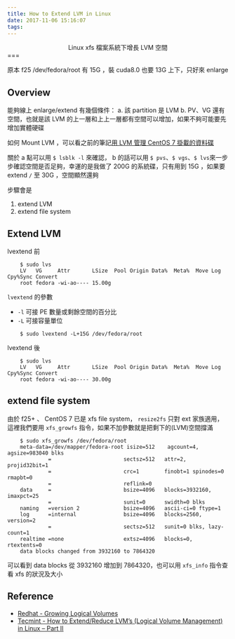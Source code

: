 ```yaml
---
title: How to Extend LVM in Linux
date: 2017-11-06 15:16:07
tags:
---
```

<center> Linux xfs 檔案系統下增長 LVM 空間</center>
===
<br>

原本 f25 /dev/fedora/root 有 15G ，裝 cuda8.0 也要 13G 上下，只好來 enlarge

## Overview

能夠線上 enlarge/extend 有幾個條件：
a. 該 partition 是 LVM
b. PV、VG 還有空間，也就是該 LVM 的上一層和上上一層都有空間可以增加，如果不夠可能要先增加實體硬碟

如何 Mount LVM ，可以看之前的筆記[用 LVM 管理 CentOS 7 掛載的資料碟](https://wyde.github.io/2017/10/13/How-to-Mount-a-Second-Drive-Managed-by-LVM/#more)

關於 a 點可以用 `$ lsblk -l` 來確認， b 的話可以用 `$ pvs`、`$ vgs`、`$ lvs`來一步步確認空間是否足夠，幸運的是我做了 200G 的系統碟，只有用到 15G ，如果要 extend `/` 至 30G ，空間顯然還夠

步驟會是
1. extend LVM
2. extend file system

## Extend LVM

lvextend 前
```
    $ sudo lvs
    LV   VG     Attr       LSize  Pool Origin Data%  Meta%  Move Log Cpy%Sync Convert
    root fedora -wi-ao---- 15.00g  
```

`lvextend` 的參數
- `-l` 可接 PE 數量或剩餘空間的百分比
- `-L` 可接容量單位
```
    $ sudo lvextend -L+15G /dev/fedora/root
```

lvextend 後
```
    $ sudo lvs
    LV   VG     Attr       LSize  Pool Origin Data%  Meta%  Move Log Cpy%Sync Convert
    root fedora -wi-ao---- 30.00g                                                    
```

## extend file system

由於 f25+ 、 CentOS 7 已是 xfs file system， `resize2fs` 只對 ext 家族適用，這裡我們要用 `xfs_growfs` 指令，如果不加參數就是把剩下的(LVM)空間撐滿
```
    $ sudo xfs_growfs /dev/fedora/root 
    meta-data=/dev/mapper/fedora-root isize=512    agcount=4, agsize=983040 blks
             =                       sectsz=512   attr=2, projid32bit=1
             =                       crc=1        finobt=1 spinodes=0 rmapbt=0
             =                       reflink=0
    data     =                       bsize=4096   blocks=3932160, imaxpct=25
             =                       sunit=0      swidth=0 blks
    naming   =version 2              bsize=4096   ascii-ci=0 ftype=1
    log      =internal               bsize=4096   blocks=2560, version=2
             =                       sectsz=512   sunit=0 blks, lazy-count=1
    realtime =none                   extsz=4096   blocks=0, rtextents=0
    data blocks changed from 3932160 to 7864320 
```

可以看到 data blocks 從 3932160 增加到 7864320，也可以用 `xfs_info` 指令查看 xfs 的狀況及大小

## Reference
- [Redhat - Growing Logical Volumes](https://access.redhat.com/documentation/en-US/Red_Hat_Enterprise_Linux/6/html/Logical_Volume_Manager_Administration/lv_extend.html)
- [Tecmint - How to Extend/Reduce LVM’s (Logical Volume Management) in Linux – Part II](https://www.tecmint.com/extend-and-reduce-lvms-in-linux/)
